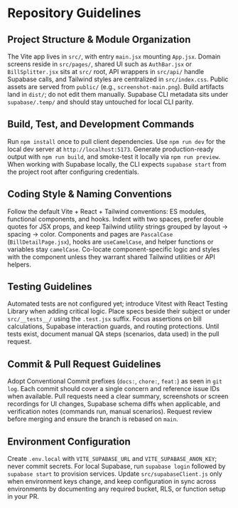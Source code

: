 # Repository Guidelines

## Project Structure & Module Organization
The Vite app lives in `src/`, with entry `main.jsx` mounting `App.jsx`. Domain screens reside in `src/pages/`, shared UI such as `AuthBar.jsx` or `BillSplitter.jsx` sits at `src/` root, API wrappers in `src/api/` handle Supabase calls, and Tailwind styles are centralized in `src/index.css`. Public assets are served from `public/` (e.g., `screenshot-main.png`). Build artifacts land in `dist/`; do not edit them manually. Supabase CLI metadata sits under `supabase/.temp/` and should stay untouched for local CLI parity.

## Build, Test, and Development Commands
Run `npm install` once to pull client dependencies. Use `npm run dev` for the local dev server at `http://localhost:5173`. Generate production-ready output with `npm run build`, and smoke-test it locally via `npm run preview`. When working with Supabase locally, the CLI expects `supabase start` from the project root after configuring credentials.

## Coding Style & Naming Conventions
Follow the default Vite + React + Tailwind conventions: ES modules, functional components, and hooks. Indent with two spaces, prefer double quotes for JSX props, and keep Tailwind utility strings grouped by layout → spacing → color. Components and pages are `PascalCase` (`BillDetailPage.jsx`), hooks are `useCamelCase`, and helper functions or variables stay `camelCase`. Co-locate component-specific logic and styles with the component unless they warrant shared Tailwind utilities or API helpers.

## Testing Guidelines
Automated tests are not configured yet; introduce Vitest with React Testing Library when adding critical logic. Place specs beside their subject or under `src/__tests__/` using the `.test.jsx` suffix. Focus assertions on bill calculations, Supabase interaction guards, and routing protections. Until tests exist, document manual QA steps (scenarios, data used) in the pull request.

## Commit & Pull Request Guidelines
Adopt Conventional Commit prefixes (`docs:`, `chore:`, `feat:`) as seen in `git log`. Each commit should cover a single concern and reference issue IDs when available. Pull requests need a clear summary, screenshots or screen recordings for UI changes, Supabase schema diffs when applicable, and verification notes (commands run, manual scenarios). Request review before merging and ensure the branch is rebased on `main`.

## Environment Configuration
Create `.env.local` with `VITE_SUPABASE_URL` and `VITE_SUPABASE_ANON_KEY`; never commit secrets. For local Supabase, run `supabase login` followed by `supabase start` to provision services. Update `src/supabaseClient.js` only when environment keys change, and keep configuration in sync across environments by documenting any required bucket, RLS, or function setup in your PR.
